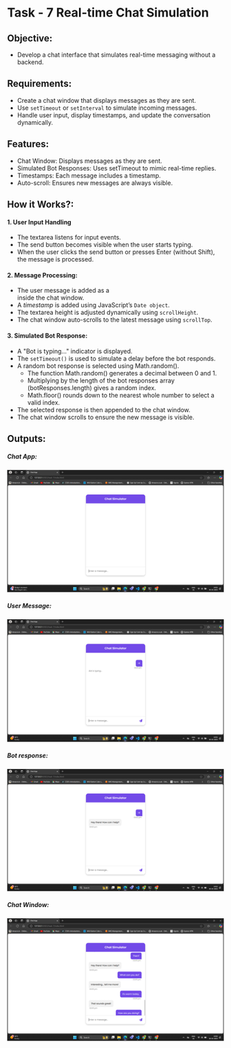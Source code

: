 # Task - 7 **Real-time Chat Simulation**

## **Objective:** 
- Develop a chat interface that simulates real-time messaging without a backend.

## **Requirements:**
- Create a chat window that displays messages as they are sent.
- Use `setTimeout` or `setInterval` to simulate incoming messages.
- Handle user input, display timestamps, and update the conversation dynamically.


## **Features:**
- Chat Window: Displays messages as they are sent.
- Simulated Bot Responses: Uses setTimeout to mimic real-time replies.
- Timestamps: Each message includes a timestamp.
- Auto-scroll: Ensures new messages are always visible.

## **How it Works?:**

#### 1. **User Input Handling**
- The textarea listens for input events.
- The send button becomes visible when the user starts typing.
- When the user clicks the send button or presses Enter (without Shift), the message is processed.

#### 2. **Message Processing:**
- The user message is added as a <div> inside the chat window.
- A *timestamp* is added using JavaScript’s `Date object`.
- The textarea height is adjusted dynamically using `scrollHeight`.
- The chat window auto-scrolls to the latest message using `scrollTop`.

#### 3. **Simulated Bot Response:**
- A "Bot is typing..." indicator is displayed.
- The `setTimeout()` is used to simulate a delay before the bot responds.
- A random bot response is selected using Math.random().
    - The function Math.random() generates a decimal between 0 and 1.
    - Multiplying by the length of the bot responses array (botResponses.length) gives a random index.
    - Math.floor() rounds down to the nearest whole number to select a valid index.
- The selected response is then appended to the chat window.
- The chat window scrolls to ensure the new message is visible.


## **Outputs:**

##### Chat App:
![img1](./outputs/img1.png)

##### User Message:
![img2](./outputs/img2.png)

#####  Bot response:
![img3](./outputs/img3.png)

##### Chat Window:
![img4](./outputs/img4.png)
